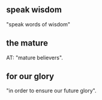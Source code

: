 ## speak wisdom ##

"speak words of wisdom"

## the mature ##

AT: "mature believers".

## for our glory ##

"in order to ensure our future glory".